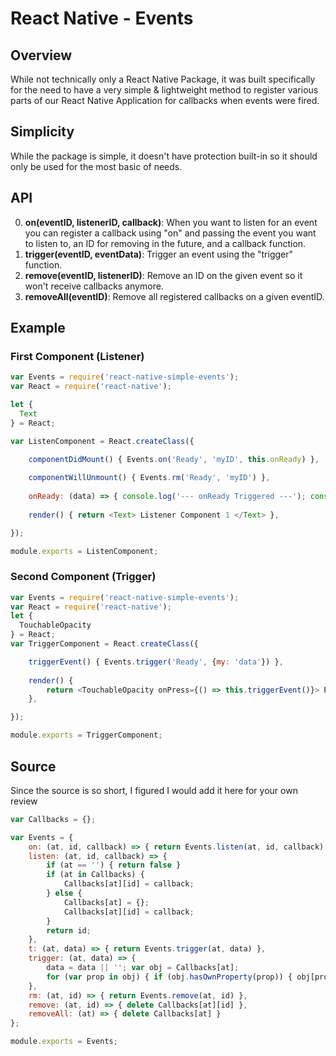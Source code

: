 # React Native - Events
## Overview
  While not technically only a React Native Package, it was built specifically for the need to have a very simple & lightweight method to register various parts of our React Native Application for callbacks when events were fired.  

## Simplicity
  While the package is simple, it doesn't have protection built-in so it should only be used for the most basic of needs.
  
## API
    
0.  **on(eventID, listenerID, callback)**: When you want to listen for an event you can register a callback using "on" and passing the event you want to listen to, an ID for removing in the future, and a callback function.
0.  **trigger(eventID, eventData)**: Trigger an event using the "trigger" function.
0.  **remove(eventID, listenerID)**: Remove an ID on the given event so it won't receive callbacks anymore.
0.  **removeAll(eventID)**: Remove all registered callbacks on a given eventID.

## Example

### First Component (Listener)

```js
var Events = require('react-native-simple-events');
var React = require('react-native');

let {
  Text
} = React;

var ListenComponent = React.createClass({

    componentDidMount() { Events.on('Ready', 'myID', this.onReady) },
    
    componentWillUnmount() { Events.rm('Ready', 'myID') },
    
    onReady: (data) => { console.log('--- onReady Triggered ---'); console.log(data) },
    
    render() { return <Text> Listener Component 1 </Text> },

});

module.exports = ListenComponent;
```

### Second Component (Trigger)

```js
var Events = require('react-native-simple-events');
var React = require('react-native');
let {
  TouchableOpacity
} = React;
var TriggerComponent = React.createClass({

    triggerEvent() { Events.trigger('Ready', {my: 'data'}) },
    
    render() {
        return <TouchableOpacity onPress={() => this.triggerEvent()}> Press Me To Emit Event! </TouchableOpacity>;
    },

});

module.exports = TriggerComponent;
```

## Source

Since the source is so short, I figured I would add it here for your own review

```js
var Callbacks = {};

var Events = {
    on: (at, id, callback) => { return Events.listen(at, id, callback) },
    listen: (at, id, callback) => {
        if (at == '') { return false }
        if (at in Callbacks) {
            Callbacks[at][id] = callback;
        } else {
            Callbacks[at] = {};
            Callbacks[at][id] = callback;
        }
        return id;
    },
    t: (at, data) => { return Events.trigger(at, data) },
    trigger: (at, data) => {
        data = data || ''; var obj = Callbacks[at];
        for (var prop in obj) { if (obj.hasOwnProperty(prop)) { obj[prop](data) } }
    },
    rm: (at, id) => { return Events.remove(at, id) },
    remove: (at, id) => { delete Callbacks[at][id] },
    removeAll: (at) => { delete Callbacks[at] }
};

module.exports = Events;
```

